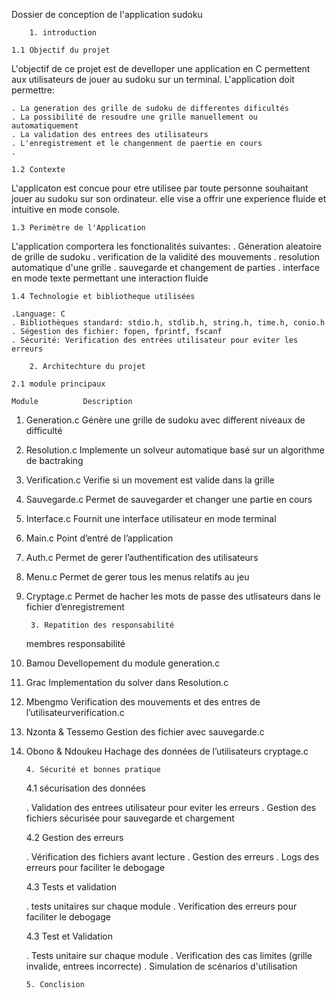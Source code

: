 Dossier de conception de l'application sudoku

        1. introduction

    1.1 Objectif du projet

L'objectif de ce projet est de develloper une application en C permettent aux utilisateurs de jouer au sudoku sur un terminal. L'application doit permettre:

    . La generation des grille de sudoku de differentes dificultés
    . La possibilité de resoudre une grille manuellement ou automatiquement
    . La validation des entrees des utilisateurs
    . L'enregistrement et le changenment de paertie en cours 
    . 

    1.2 Contexte

L'applicaton est concue pour etre utilisee par toute personne souhaitant jouer au sudoku sur son ordinateur. elle vise a offrir une experience fluide et intuitive en mode console. 

    1.3 Perimètre de l'Application

L'application comportera les fonctionalités suivantes:
    . Géneration aleatoire de grille de sudoku
    . verification de la validité des mouvements 
    . resolution automatique d'une grille
    . sauvegarde et changement de parties
    . interface en mode texte permettant une interaction fluide

    1.4 Technologie et bibliotheque utilisées 

    .Language: C
    . Bibliothèques standard: stdio.h, stdlib.h, string.h, time.h, conio.h
    . Ségestion des fichier: fopen, fprintf, fscanf
    . Sécurité: Verification des entrées utilisateur pour eviter les erreurs

        2. Architechture du projet

    2.1 module principaux

    Module          Description

1. Generation.c	    Génère une grille de sudoku avec different niveaux de difficulté

2. Resolution.c	    Implemente un solveur automatique basé sur un algorithme de bactraking

3. Verification.c	Verifie si un movement est valide dans la grille

4. Sauvegarde.c	    Permet de sauvegarder et changer une partie en cours

5. Interface.c	    Fournit une interface utilisateur en mode terminal

6. Main.c	        Point d’entré de l’application

7. Auth.c	        Permet de gerer l’authentification des utilisateurs

8. Menu.c	        Permet de gerer tous les menus relatifs au jeu

9. Cryptage.c	    Permet de hacher les mots de passe des utlisateurs dans le fichier d’enregistrement


        3. Repatition des responsabilité

    membres	            responsabilité

1.  Bamou	            Devellopement du module  generation.c

2.  Grac	            Implementation du solver dans Resolution.c

3.  Mbengmo	            Verification des mouvements et des entres de l’utilisateurverification.c 

4.  Nzonta & Tessemo	Gestion des fichier avec sauvegarde.c

5.  Obono & Ndoukeu	    Hachage des données de l’utilisateurs cryptage.c


        4. Sécurité et bonnes pratique

    4.1 sécurisation des données

    . Validation des entrees utilisateur pour eviter les erreurs 
    . Gestion des fichiers sécurisée pour sauvegarde et chargement

    4.2 Gestion des erreurs

    . Vérification des fichiers avant lecture
    . Gestion des erreurs
    . Logs des erreurs pour faciliter le debogage

    4.3 Tests et validation 

    . tests unitaires sur chaque module
    . Verification des erreurs pour faciliter le debogage

    4.3 Test et Validation

    . Tests unitaire sur chaque module
    . Verification des cas limites (grille invalide, entrees incorrecte)
    . Simulation de scénarios d'utilisation

        5. Conclision
